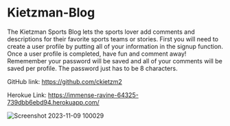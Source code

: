# Kietzman-Blog
The Kietzman Sports Blog lets the sports lover add comments and descriptions for their favorite sports teams or stories.  First you will need to create a user profile by putting all of your information in the signup function.  Once a user profile is completed, have fun and comment away!  Rememember your password will be saved and all of your comments will be saved per profile.  The password just has to be 8 characters.  

GitHub link:  https://github.com/ckietzm2

Herokue Link:  https://immense-ravine-64325-739dbb6ebd94.herokuapp.com/


![Screenshot 2023-11-09 100029](https://github.com/ckietzm2/Kietzman-Blog/assets/143734933/4f3d9dc7-3002-4459-a170-c71d0bc35fde)

